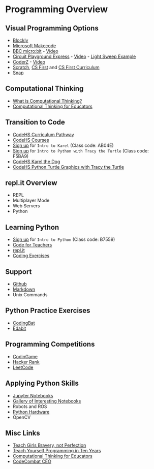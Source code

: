 # Programming Overview

## Visual Programming Options
* [Blockly](https://developers.google.com/blockly/)
* [Microsoft Makecode](https://www.microsoft.com/en-us/makecode)
* [BBC micro:bit](https://microbit.org) - [Video](https://www.youtube.com/watch?v=Wuza5WXiMkc)
* [Circuit Playground Express](https://www.adafruit.com/product/3333) - [Video](https://www.youtube.com/watch?v=4lGRgO40UhM) - [Light Sweep Example](../light-sweep/)
* [CoderZ](http://www.GoCoderZ.com/) - [Video](https://www.youtube.com/watch?v=au3qUudqBo8)
* [Scratch](https://scratch.mit.edu), [CS First](https://csfirst.withgoogle.com) and [CS First Curriculum](https://csfirst.withgoogle.com/c/cs-first/en/curriculum.html)
* [Snap](https://snap.berkeley.edu)

## Computational Thinking
* [What is Computational Thinking?](https://www.youtube.com/watch?v=sxUJKn6TJOI)
* [Computational Thinking for Educators](https://computationalthinkingcourse.withgoogle.com/course)

## Transition to Code
* [CodeHS Curriculum Pathway](https://codehs.com/info/curriculum/pathways/6-12)
* [CodeHS Courses](https://codehs.com/course/catalog?ms=false&hs=false&tab=all)
* [Sign up](https://codehs.com/go/AB04E) for ``Intro to Karel`` (Class code: AB04E) 
* [Sign up](https://codehs.com/go/F5BA9) for ``Intro to Python with Tracy the Turtle`` (Class code: F5BA9)
* [CodeHS Karel the Dog](https://codehs.com/editor/hoc/video/540744/3832/2640?)
* [CodeHS Python Turtle Graphics with Tracy the Turtle](https://codehs.com/hoc_turtle) 

## repl.it Overview
* REPL
* Multiplayer Mode
* Web Servers
* Python 

## Learning Python
* [Sign up](http://codehs.com/go/B7559) for ``Intro to Python`` (Class code: B7559)
* [Code for Teachers](https://www.youtube.com/playlist?list=PLzP_6l8bQEa9Q-ARfEFsTuXk8GMHkKStD)
* [repl.it](https://repl.it)
* [Coding Exercises](../python-basics)


## Support
* [Github](https://github.com)
* [Markdown](../markdown)
* Unix Commands


## Python Practice Exercises
* [CodingBat](http://codingbat.com/python)
* [Edabit](https://edabit.com)


## Programming Competitions
* [CodinGame](https://www.codingame.com)
* [Hacker Rank](https://www.hackerrank.com)
* [LeetCode](https://leetcode.com)


## Applying Python Skills
* [Jupyter Notebooks](https://colab.research.google.com/notebooks/charts.ipynb#scrollTo=08RTGn_xE3MP)
* [Gallery of Interesting Notebooks](https://github.com/jupyter/jupyter/wiki/A-gallery-of-interesting-Jupyter-Notebooks)
* Robots and ROS
* [Python Hardware](https://circuitpython.org/downloads)
* OpenCV

## Misc Links
* [Teach Girls Bravery, not Perfection](https://www.ted.com/talks/reshma_saujani_teach_girls_bravery_not_perfection?language=en)
* [Teach Yourself Programming in Ten Years](http://norvig.com/21-days.html)
* [Computational Thinking for Educators](https://computationalthinkingcourse.withgoogle.com/course)
* [CodeCombat CEO](http://www.nickwinter.net)